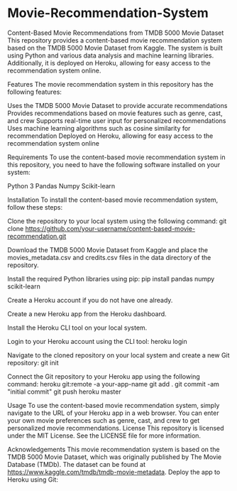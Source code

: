 # Movie-Recommendation-System

        

Content-Based Movie Recommendations from TMDB 5000 Movie Dataset
This repository provides a content-based movie recommendation system based on the TMDB 5000 Movie Dataset from Kaggle. The system is built using Python and various data analysis and machine learning libraries. Additionally, it is deployed on Heroku, allowing for easy access to the recommendation system online.

Features
The movie recommendation system in this repository has the following features:

Uses the TMDB 5000 Movie Dataset to provide accurate recommendations
Provides recommendations based on movie features such as genre, cast, and crew
Supports real-time user input for personalized recommendations
Uses machine learning algorithms such as cosine similarity for recommendation
Deployed on Heroku, allowing for easy access to the recommendation system online

Requirements
To use the content-based movie recommendation system in this repository, you need to have the following software installed on your system:

Python 3
Pandas
Numpy
Scikit-learn

Installation
To install the content-based movie recommendation system, follow these steps:

Clone the repository to your local system using the following command:
git clone https://github.com/your-username/content-based-movie-recommendation.git


Download the TMDB 5000 Movie Dataset from Kaggle and place the movies_metadata.csv and credits.csv files in the data directory of the repository.

Install the required Python libraries using pip:
pip install pandas numpy scikit-learn


Create a Heroku account if you do not have one already.

Create a new Heroku app from the Heroku dashboard.

Install the Heroku CLI tool on your local system.

Login to your Heroku account using the CLI tool:
heroku login

Navigate to the cloned repository on your local system and create a new Git repository:
git init

Connect the Git repository to your Heroku app using the following command:
heroku git:remote -a your-app-name
git add .
git commit -am "initial commit"
git push heroku master


Usage
To use the content-based movie recommendation system, simply navigate to the URL of your Heroku app in a web browser. You can enter your own movie preferences such as genre, cast, and crew to get personalized movie recommendations.
License
This repository is licensed under the MIT License. See the LICENSE file for more information.

Acknowledgements
This movie recommendation system is based on the TMDB 5000 Movie Dataset, which was originally published by The Movie Database (TMDb). The dataset can be found at https://www.kaggle.com/tmdb/tmdb-movie-metadata.
Deploy the app to Heroku using Git:
